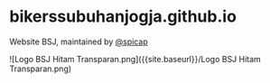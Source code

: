 # bikerssubuhanjogja.github.io
Website BSJ, maintained by [@spicap](https://github.com/spicap)

![Logo BSJ Hitam Transparan.png]({{site.baseurl}}/Logo BSJ Hitam Transparan.png)
